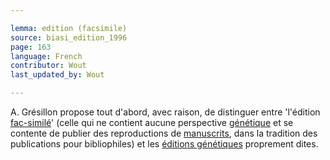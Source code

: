 ```yaml
---

lemma: edition (facsimile)
source: biasi_edition_1996
page: 163
language: French
contributor: Wout
last_updated_by: Wout

---
```


A. Grésillon propose tout d'abord, avec raison, de distinguer entre 'l'édition [fac-similé](facsimile)' (celle qui ne contient aucune perspective [génétique](geneticCriticism.html) et se contente de publier des reproductions de [manuscrits](manuscript.html), dans la tradition des publications pour bibliophiles) et les [éditions génétiques](editionGenetic.html) proprement dites.
